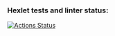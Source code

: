 ### Hexlet tests and linter status:
[![Actions Status](https://github.com/notsoyoungg/python-project-52/workflows/hexlet-check/badge.svg)](https://github.com/notsoyoungg/python-project-52/actions)